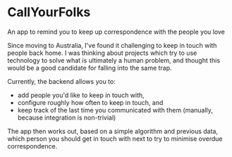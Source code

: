 # CallYourFolks
An app to remind you to keep up correspondence with the people you love

Since moving to Australia, I've found it challenging to keep in touch with people back home. I was thinking about projects which try to use technology to solve what is ultimately a human problem, and thought this would be a good candidate for falling into the same trap.

Currently, the backend allows you to:
* add people you'd like to keep in touch with, 
* configure roughly how often to keep in touch, and
* keep track of the last time you communicated with them (manually, because integration is non-trivial)

The app then works out, based on a simple algorithm and previous data, which person you should get in touch with next to try to minimise overdue correspondence.
